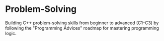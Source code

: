 # Problem-Solving
Building C++ problem-solving skills from beginner to advanced (C1–C3) by following the "Programming Advices" roadmap for mastering programming logic.
